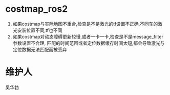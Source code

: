 # costmap_ros2

1. 如果costmap与实际地图不重合,检查是不是激光的tf设置不正确,不同车的激光安装位置不同,tf也不同
2. 如果costmap对动态障碍更新较慢,或者一卡一卡,检查是不是message_filter参数设置不合理,
   匹配的时间范围或者定位数据缓存时间太短,都会导致激光与定位数据无法匹配而被丢弃

# 维护人
吴华勃